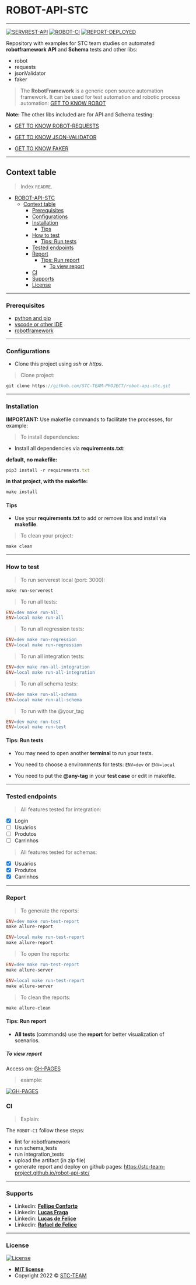 # ROBOT-API-STC

-----------------------

[![SERVREST-API](https://img.shields.io/badge/API-ServeRest-brightgreen)](https://github.com/PauloGoncalvesBH/ServeRest/)
[![ROBOT-CI](https://github.com/STC-TEAM-PROJECT/robot-api-stc/actions/workflows/tests.yml/badge.svg?branch=main)](https://github.com/STC-TEAM-PROJECT/robot-api-stc/actions/workflows/tests.yml)
[![REPORT-DEPLOYED](https://img.shields.io/badge/REPORT-DEPLOYED-brightgreen)](https://stc-team-project.github.io/robot-api-stc/)

Repository with examples for STC team studies on automated **robotframework** **API** and **Schema** tests and other libs:

- robot
- requests
- jsonValidator
- faker

> The **RobotFramework** is a generic open source automation framework. It can be used for test automation and robotic process automation: [GET TO KNOW ROBOT](https://robotframework.org/)

**Note:** The other libs included are for API and Schema testing:

- [GET TO KNOW ROBOT-REQUESTS](https://github.com/MarketSquare/robotframework-requests#readme)

- [GET TO KNOW JSON-VALIDATOR](https://github.com/peterservice-rnd/robotframework-jsonvalidator/blob/master/README.rst)

- [GET TO KNOW FAKER](https://github.com/guykisel/robotframework-faker/blob/master/README.rst)

-----------------------

## Context table

> Index `README`.

- [ROBOT-API-STC](#robot-api-stc)
  - [Context table](#context-table)
    - [Prerequisites](#prerequisites)
    - [Configurations](#configurations)
    - [Installation](#installation)
      - [Tips](#tips)
    - [How to test](#how-to-test)
      - [Tips: Run tests](#tips-run-tests)
    - [Tested endpoints](#tested-endpoints)
    - [Report](#report)
      - [Tips: Run report](#tips-run-report)
        - [To view report](#to-view-report)
    - [CI](#ci)
    - [Supports](#supports)
    - [License](#license)

-----------------------

### Prerequisites

- [python and pip](https://www.python.org/downloads)
- [vscode or other IDE](https://code.visualstudio.com/download)
- [robotframework](https://github.com/robotframework/robotframework)

-----------------------

### Configurations

- Clone this project using _ssh_ or _https_.

> Clone project:

```js
git clone https://github.com/STC-TEAM-PROJECT/robot-api-stc.git
```

-----------------------

### Installation

**IMPORTANT:**
Use makefile commands to facilitate the processes, for example:

> To install dependencies:

- Install all dependencies via **requirements.txt**:

**default, no makefile:**

```js
pip3 install -r requirements.txt
```

**in that project, with the makefile:**

```makefile
make install
```

#### Tips

- Use your **requirements.txt** to add or remove libs and install via **makefile**.

> To clean your project:

```makefile
make clean
```

-----------------------

### How to test

> To run serverest local (port: 3000):

```makefile
make run-serverest
```

> To run all tests:

```makefile
ENV=dev make run-all
ENV=local make run-all
```

> To run all regression tests:

```makefile
ENV=dev make run-regression
ENV=local make run-regression
```

> To run all integration tests:

```makefile
ENV=dev make run-all-integration
ENV=local make run-all-integration
```

> To run all schema tests:

```makefile
ENV=dev make run-all-schema
ENV=local make run-all-schema
```

> To run with the @your_tag

```makefile
ENV=dev make run-test
ENV=local make run-test
```

#### Tips: Run tests

- You may need to open another **terminal** to run your tests.

- You need to choose a environments for tests: `ENV=dev` or `ENV=local`

- You need to put the **@any-tag** in your **test case** or edit in makefile.

-----------------------

### Tested endpoints

> All features tested for integration:

- [x] Login
- [ ] Usuários
- [ ] Produtos
- [ ] Carrinhos

> All features tested for schemas:

- [x] Usuários
- [x] Produtos
- [x] Carrinhos

-----------------------

### Report

> To generate the reports:

```makefile
ENV=dev make run-test-report
make allure-report

ENV=local make run-test-report
make allure-report
```

> To open the reports:

```makefile
ENV=dev make run-test-report
make allure-server

ENV=local make run-test-report
make allure-server
```

> To clean the reports:

```makefile
make allure-clean
```

#### Tips: Run report

- **All tests** (commands) use the **report** for better visualization of scenarios.

##### To view report

Access on: [GH-PAGES](https://stc-team-project.github.io/robot-api-stc/)

> example:

[![GH-PAGES](https://i.imgur.com/zJCmIfF.png)](https://stc-team-project.github.io/robot-api-stc/)

### CI

> Explain:

The `ROBOT-CI` follow these steps:

- lint for robotframework
- run schema_tests
- run integration_tests
- upload the artifact (in zip file)
- generate report and deploy on github pages: <https://stc-team-project.github.io/robot-api-stc/>

-----------------------

### Supports

- Linkedin: <a href="https://www.linkedin.com/in/fellipe-conforto-0ab00b100/" target="_blank">**Fellipe Conforto**</a>
- Linkedin: <a href="https://www.linkedin.com/in/ulucasfraga/" target="_blank">**Lucas Fraga**</a>
- Linkedin: <a href="https://www.linkedin.com/in/lucas-de-felice-fernandes-92122b149/" target="_blank">**Lucas de Felice**</a>
- Linkedin: <a href="https://www.linkedin.com/in/rafael-felice-791814134/" target="_blank">**Rafael de Felice**</a>

-----------------------

### License

[![License](https://img.shields.io/:license-mit-blue.svg?style=flat-square)](http://badges.mit-license.org)

- **[MIT license](http://opensource.org/licenses/mit-license.php)**
- Copyright 2022 © <a href="https://github.com/STC-TEAM-PROJECT" target="_blank">STC-TEAM</a>
